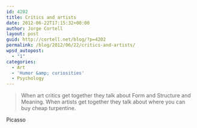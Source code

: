 ```yaml
---
id: 4202
title: Critics and artists
date: 2012-06-22T17:15:32+00:00
author: Jorge Cortell
layout: post
guid: http://cortell.net/blog/?p=4202
permalink: /blog/2012/06/22/critics-and-artists/
wpsd_autopost:
  - "1"
categories:
  - Art
  - 'Humor &amp; curiosities'
  - Psychology
---
```

> When art critics get together they talk about Form and Structure and Meaning. When artists get together they talk about where you can buy cheap turpentine.

Picasso